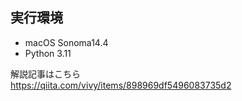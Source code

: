 ## 実行環境
+ macOS Sonoma14.4
+ Python 3.11

解説記事はこちら  
<https://qiita.com/vivy/items/898969df5496083735d2>
